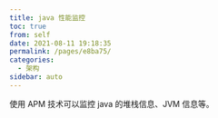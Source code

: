 ```yaml
---
title: java 性能监控
toc: true
from: self
date: 2021-08-11 19:18:35
permalink: /pages/e8ba75/
categories:
  - 架构
sidebar: auto
---
```


使用 APM 技术可以监控 java 的堆栈信息、JVM 信息等。
